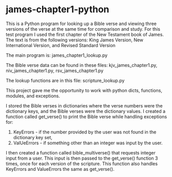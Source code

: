 # james-chapter1-python
This is a Python program for looking up a Bible verse and viewing three versions of the verse at the same time for comparison and study.
For this test program I used the first chapter of the New Testament book of James. The text is from the following versions:
King James Version, New International Version, and Revised Standard Version

The main program is:
james_chapter1_lookup.py

The Bible verse data can be found in these files:
kjv_james_chapter1.py, 
niv_james_chapter1.py, 
rsv_james_chapter1.py

The lookup functions are in this file:
scripture_lookup.py


This project gave me the opportunity to work with python dicts, functions, modules, and exceptions. 

I stored the Bible verses in dictionaries where the verse numbers were the dictionary keys, and the Bible verses were the dictionary values.
I created a function called get_verse() to print the Bible verse while handling exceptions for:
1) KeyErrors -  if the number provided by the user was not found in the dictionary key set,
2) ValUeErrors - if something other than an integer was input by the user.

I then created a function called bible_multiverse() that requests integer input from a user.
This input is then passed to the get_verse() function 3 times, once for each version of the scripture.
This function also handles KeyErrors and ValueErrors the same as get_verse().
